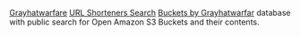 
[Grayhatwarfare](https://grayhatwarfare.com/)
[URL Shorteners Search](https://shorteners.grayhatwarfare.com/)
[Buckets by Grayhatwarfar](https://buckets.grayhatwarfare.com/)
database with public search for Open Amazon S3 Buckets and their contents.
